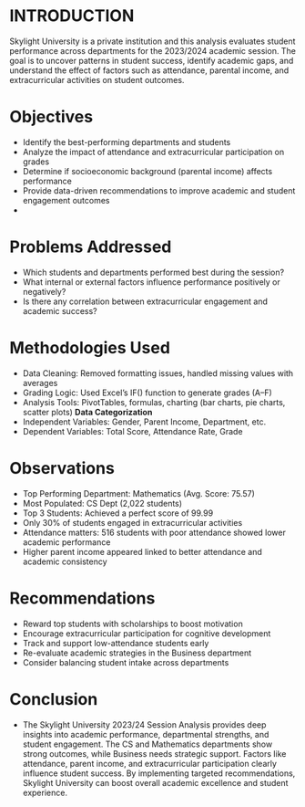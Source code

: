 # INTRODUCTION
Skylight University is a private institution and this analysis evaluates student performance across departments for the 2023/2024 academic session. The goal is to uncover patterns in student success, identify academic gaps, and understand the effect of factors such as attendance, parental income, and extracurricular activities on student outcomes.

# Objectives
- Identify the best-performing departments and students
- Analyze the impact of attendance and extracurricular participation on grades
- Determine if socioeconomic background (parental income) affects performance
- Provide data-driven recommendations to improve academic and student engagement outcomes
- 
# Problems Addressed
- Which students and departments performed best during the session?
- What internal or external factors influence performance positively or negatively?
- Is there any correlation between extracurricular engagement and academic success?

# Methodologies Used
- Data Cleaning: Removed formatting issues, handled missing values with averages
- Grading Logic: Used Excel’s IF() function to generate grades (A–F)
- Analysis Tools: PivotTables, formulas, charting (bar charts, pie charts, scatter plots)
**Data Categorization**
- Independent Variables: Gender, Parent Income, Department, etc.
- Dependent Variables: Total Score, Attendance Rate, Grade

# Observations
- Top Performing Department: Mathematics (Avg. Score: 75.57)
- Most Populated: CS Dept (2,022 students)
- Top 3 Students: Achieved a perfect score of 99.99
- Only 30% of students engaged in extracurricular activities
- Attendance matters: 516 students with poor attendance showed lower academic performance
- Higher parent income appeared linked to better attendance and academic consistency

# Recommendations
- Reward top students with scholarships to boost motivation
- Encourage extracurricular participation for cognitive development
- Track and support low-attendance students early
- Re-evaluate academic strategies in the Business department
- Consider balancing student intake across departments

# Conclusion
- The Skylight University 2023/24 Session Analysis provides deep insights into academic performance, departmental strengths, and student engagement. The CS and Mathematics departments show strong outcomes, while Business needs strategic support. Factors like attendance, parent income, and extracurricular participation clearly influence student success. By implementing targeted recommendations, Skylight University can boost overall academic excellence and student experience.
